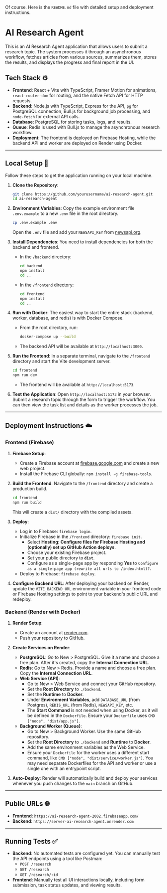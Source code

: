 Of course. Here is the `README.md` file with detailed setup and deployment instructions.

# AI Research Agent

This is an AI Research Agent application that allows users to submit a research topic. The system processes it through an asynchronous workflow, fetches articles from various sources, summarizes them, stores the results, and displays the progress and final report in the UI.

## Tech Stack ⚙️

  - **Frontend**: React + Vite with TypeScript, Framer Motion for animations, `react-router-dom` for routing, and the native Fetch API for HTTP requests.
  - **Backend**: Node.js with TypeScript, Express for the API, `pg` for PostgreSQL connection, Bull.js for background job processing, and `node-fetch` for external API calls.
  - **Database**: PostgreSQL for storing tasks, logs, and results.
  - **Queue**: Redis is used with Bull.js to manage the asynchronous research workflow.
  - **Deployment**: The frontend is deployed on Firebase Hosting, while the backend API and worker are deployed on Render using Docker.

-----

## Local Setup 🚀

Follow these steps to get the application running on your local machine.

1.  **Clone the Repository**:

    ```bash
    git clone https://github.com/yourusername/ai-research-agent.git
    cd ai-research-agent
    ```

2.  **Environment Variables**:
    Copy the example environment file `.env.example` to a new `.env` file in the root directory.

    ```bash
    cp .env.example .env
    ```

    Open the `.env` file and add your `NEWSAPI_KEY` from [newsapi.org](https://newsapi.org).

3.  **Install Dependencies**:
    You need to install dependencies for both the backend and frontend.

      - In the `/backend` directory:
        ```bash
        cd backend
        npm install
        cd ..
        ```
      - In the `/frontend` directory:
        ```bash
        cd frontend
        npm install
        cd ..
        ```

4.  **Run with Docker**:
    The easiest way to start the entire stack (backend, worker, database, and redis) is with Docker Compose.

      - From the root directory, run:
        ```bash
        docker-compose up --build
        ```
      - The backend API will be available at `http://localhost:3000`.

5.  **Run the Frontend**:
    In a separate terminal, navigate to the `/frontend` directory and start the Vite development server.

    ```bash
    cd frontend
    npm run dev
    ```

      - The frontend will be available at `http://localhost:5173`.

6.  **Test the Application**:
    Open `http://localhost:5173` in your browser. Submit a research topic through the form to trigger the workflow. You can then view the task list and details as the worker processes the job.

-----

## Deployment Instructions ☁️

### Frontend (Firebase)

1.  **Firebase Setup**:

      - Create a Firebase account at [firebase.google.com](https://firebase.google.com) and create a new web project.
      - Install the Firebase CLI globally: `npm install -g firebase-tools`.

2.  **Build the Frontend**:
    Navigate to the `/frontend` directory and create a production build.

    ```bash
    cd frontend
    npm run build
    ```

    This will create a `dist/` directory with the compiled assets.

3.  **Deploy**:

      - Log in to Firebase: `firebase login`.
      - Initialize Firebase in the `/frontend` directory: `firebase init`.
          - Select **Hosting: Configure files for Firebase Hosting and (optionally) set up GitHub Action deploys**.
          - Choose your existing Firebase project.
          - Set your public directory to **`dist`**.
          - Configure as a single-page app by responding **Yes** to `Configure as a single-page app (rewrite all urls to /index.html)?`.
      - Deploy to Firebase: `firebase deploy`.

4.  **Configure Backend URL**:
    After deploying your backend on Render, update the `VITE_BACKEND_URL` environment variable in your frontend code or Firebase Hosting settings to point to your backend's public URL and redeploy.

### Backend (Render with Docker)

1.  **Render Setup**:

      - Create an account at [render.com](https://render.com).
      - Push your repository to GitHub.

2.  **Create Services on Render**:

      - **PostgreSQL**: Go to New \> PostgreSQL. Give it a name and choose a free plan. After it's created, copy the **Internal Connection URL**.
      - **Redis**: Go to New \> Redis. Provide a name and choose a free plan. Copy the **Internal Connection URL**.
      - **Web Service (API)**:
          - Go to New \> Web Service and connect your GitHub repository.
          - Set the **Root Directory** to `./backend`.
          - Set the **Runtime** to **Docker**.
          - Under **Environment Variables**, add `DATABASE_URL` (from Postgres), `REDIS_URL` (from Redis), `NEWSAPI_KEY`, etc.
          - The **Start Command** is not needed when using Docker, as it will be defined in the `Dockerfile`. Ensure your `Dockerfile` uses `CMD ["node", "dist/app.js"]`.
      - **Background Worker (Queue)**:
          - Go to New \> Background Worker. Use the same GitHub repository.
          - Set the **Root Directory** to `./backend` and **Runtime** to **Docker**.
          - Add the same environment variables as the Web Service.
          - Ensure your `Dockerfile` for the worker uses a different start command, like `CMD ["node", "dist/service/worker.js"]`. You may need separate Dockerfiles for the API and worker or use a single one with an entrypoint script.

3.  **Auto-Deploy**:
    Render will automatically build and deploy your services whenever you push changes to the `main` branch on GitHub.

-----

## Public URLs 🌐

  - **Frontend**: `https://ai-research-agent-2002.firebaseapp.com/`
  - **Backend**: `https://server-ai-research-agent.onrender.com`

-----

## Running Tests ✅

  - **Backend**: No automated tests are configured yet. You can manually test the API endpoints using a tool like Postman:
      - `POST /research`
      - `GET /research`
      - `GET /research/:id`
  - **Frontend**: Manually test all UI interactions locally, including form submission, task status updates, and viewing results.